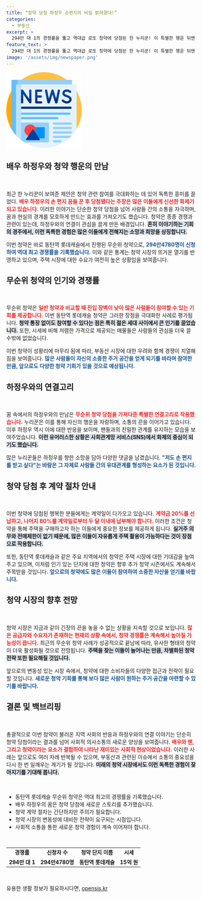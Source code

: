 ```yaml
---
title: “청약 당첨 하정우 손편지의 비밀 밝혀졌다!”
categories:
  - 부동산
excerpt: >
  294만 대 1의 경쟁률을 뚫고 역대급 로또 청약에 당첨된 한 누리꾼! 이 특별한 행운 뒤엔 꿈속의 하정우가 있었다는데… 청약과 꿈의 만남, 여러분도 이뤄질 수 있을까요?
feature_text: >
  294만 대 1의 경쟁률을 뚫고 역대급 로또 청약에 당첨된 한 누리꾼! 이 특별한 행운 뒤엔 꿈속의 하정우가 있었다는데… 청약과 꿈의 만남, 여러분도 이뤄질 수 있을까요?
image: '/assets/img/newspaper.png'
---
```


<p><img src="/assets/img/newspaper.png" alt="kimp 속보" /></p>

<h2 data-ke-size="size26">배우 하정우와 청약 행운의 만남</h2>

<p data-ke-size="size16">&nbsp;</p>

<p>최근 한 누리꾼이 보여준 제안은 청약 관련 참여를 극대화하는 데 있어 독특한 흥미를 끌었다. <b><span style="color: #ee2323;">배우 하정우의 손 편지 꿈을 꾼 후 당첨됐다는 주장은 많은 이들에게 신선한 화제가 되고 있습니다.</span></b> 이러한 이야기는 단순한 청약 당첨을 넘어 사람들 간의 소통을 자극하며, 꿈과 현실의 경계를 모호하게 만드는 효과를 가져오기도 했습니다. 청약은 종종 경쟁과 관련이 있는데, 하정우와의 연결이 관심을 끌게 만든 배경입니다. <b><span style="background-color: #21538527;">흔히 이야기하는 기회의 경주에서, 이런 독특한 경험은 많은 이들에게 전해지는 소망과 희망을 상징합니다.</span></b></p>

<p>이번 청약은 바로 동탄역 롯데캐슬에서 진행된 무순위 청약으로, <b><span style="color: #1a5490;">294만4780명이 신청하여 역대 최고 경쟁률을 기록했습니다.</span></b> 이와 같은 통계는 청약 시장의 뜨거운 열기를 반영하고 있으며, 주택 시장에 대한 수요가 여전히 높은 상황임을 보여줍니다.</p>

<h2 data-ke-size="size26">무순위 청약의 인기와 경쟁률</h2>

<p data-ke-size="size16">&nbsp;</p>

<p>무순위 청약은 <b><span style="color: #ee2323;">일반 청약과 비교할 때 진입 장벽이 낮아 많은 사람들이 참여할 수 있는 기회를 제공합니다.</span></b> 이번 동탄역 롯데캐슬 청약은 그러한 장점을 극대화한 사례로 평가됩니다. <b><span style="background-color: #21538527;">청약 통장 없이도 참여할 수 있다는 점은 특히 젊은 세대 사이에서 큰 인기를 끌었습니다.</span></b> 또한, 시세에 비해 저렴한 가격으로 제공되는 매물들은 사람들의 관심을 더욱 끌 수밖에 없었습니다.</p>

<p>이번 청약이 성황리에 마무리 됨에 따라, 부동산 시장에 대한 우려와 함께 경쟁이 치열해짐을 보여줍니다. <b><span style="color: #1a5490;">많은 사람들이 자신의 소중한 주거 공간을 얻게 되기를 바라며 참여한 만큼, 앞으로도 다양한 청약 기회가 있을 것으로 예상됩니다.</span></b></p>

<h2 data-ke-size="size26">하정우와의 연결고리</h2>

<p data-ke-size="size16">&nbsp;</p>

<p>꿈 속에서의 하정우와의 만남은 <b><span style="color: #ee2323;">무순위 청약 당첨을 가져다준 특별한 연결고리로 작용했습니다.</span></b> 누리꾼은 이를 통해 자신의 행운을 자랑하며, 소통의 끈을 이어가고 있습니다. 이후 하정우 역시 이에 대한 반응을 보이며, 팬들과의 친밀한 관계를 유지하는 모습을 보여주었습니다. <b><span style="background-color: #21538527;">이런 유머러스한 상황은 사회관계망 서비스(SNS)에서 화제의 중심이 되기도 했습니다.</span></b></p>

<p>많은 누리꾼들은 하정우를 향한 소망을 담아 다양한 댓글을 남겼습니다. <b><span style="color: #1a5490;">"저도 손 편지를 받고 싶다"는 바람은 그 자체로 사람들 간의 유대관계를 형성하는 요소가 된 것입니다.</span></b></p>

<h2 data-ke-size="size26">청약 당첨 후 계약 절차 안내</h2>

<p data-ke-size="size16">&nbsp;</p>

<p>이번 청약에 당첨된 행복한 분들에게는 계약일이 다가오고 있습니다. <b><span style="color: #ee2323;">계약금 20%를 선납하고, 나머지 80%를 계약일로부터 두 달 이내에 납부해야 합니다.</span></b> 이러한 조건은 청약을 통해 주택을 구매하고자 하는 이들에게 중요한 정보를 제공하게 됩니다. <b><span style="background-color: #21538527;">실거주 의무와 전매제한이 없기 때문에, 많은 이들이 자유롭게 주택 활용이 가능하다는 것이 장점으로 작용합니다.</span></b></p>

<p>또한, 동탄역 롯데캐슬과 같은 주요 지역에서의 청약은 주택 시장에 대한 기대감을 높여 주고 있으며, 이처럼 인기 있는 단지에 대한 청약은 향후 추가 청약 시즌에서도 계속해서 주목받을 것입니다. <b><span style="color: #1a5490;">앞으로의 청약에도 많은 이들이 참여하여 소중한 자산을 얻기를 바랍니다.</span></b></p>

<h2 data-ke-size="size26">청약 시장의 향후 전망</h2>

<p data-ke-size="size16">&nbsp;</p>

<p>청약 시장은 지금과 같이 긴장의 끈을 놓을 수 없는 상황을 지속할 것으로 보입니다. <b><span style="color: #ee2323;">많은 공급자와 수요자가 존재하는 현재의 상황 속에서, 청약 경쟁률은 계속해서 높아질 가능성이 큽니다.</span></b> 최근의 무순위 청약 사례가 성공적으로 끝남에 따라, 유사한 형태의 청약이 더욱 활성화될 것으로 전망됩니다. <b><span style="background-color: #21538527;">주택을 찾는 이들이 늘어나는 만큼, 차별화된 청약 전략 또한 필요해질 것입니다.</span></b></p>

<p>앞으로의 변동성 있는 시장 속에서, 청약에 대한 소비자들의 다양한 접근과 전략이 필요할 것입니다. <b><span style="color: #1a5490;">새로운 청약 기회를 통해 보다 많은 사람이 원하는 주거 공간을 마련할 수 있기를 바랍니다.</span></b></p>

<h2 data-ke-size="size26">결론 및 백브리핑</h2>

<p data-ke-size="size16">&nbsp;</p>

<p>총괄적으로 이번 청약이 불러온 지역 사회의 반응과 하정우와의 연결 이야기는 단순히 청약 당첨이라는 결과를 넘어 사회적 의사소통의 새로운 양상을 보여줍니다. <b><span style="color: #ee2323;">배우와 팬, 그리고 청약이라는 요소가 결합하여 나타난 재미있는 사회적 현상이었습니다.</span></b> 이러한 사례는 앞으로도 여러 차례 반복될 수 있으며, 부동산과 관련된 이슈에서 소통의 중요성을 다시 한 번 일깨우는 계기가 될 것입니다. <b><span style="background-color: #21538527;">미래의 청약 시장에서도 이런 독특한 경험이 잦아지기를 기대해 봅니다.</span></b></p>

<p data-ke-size="size16">&nbsp;</p>

<ul>
<li>동탄역 롯데캐슬 무순위 청약은 역대 최고의 경쟁률을 기록했습니다.</li>
<li>배우 하정우의 꿈은 청약 당첨에 새로운 스토리를 추가했습니다.</li>
<li>청약 계약 절차는 간단하지만 주의가 필요합니다.</li>
<li>청약 시장의 변동성에 대비한 전략이 요구되는 시점입니다.</li>
<li>사회적 소통을 통한 새로운 청약 경험이 계속 이어져야 합니다.</li>
</ul>

<p data-ke-size="size16">&nbsp;</p>

<table style="width: 100%; border-collapse: collapse;">
<tr>
<td style="text-align: center; height: 17px;"><b>경쟁률</b></td>
<td style="text-align: center; height: 17px;"><b>신청자 수</b></td>
<td style="text-align: center; height: 17px;"><b>청약 단지 이름</b></td>
<td style="text-align: center; height: 17px;"><b>시세</b></td>
</tr>
<tr>
<td style="text-align: center; height: 17px;"><b>294만 대 1</b></td>
<td style="text-align: center; height: 17px;"><b>294만4780명</b></td>
<td style="text-align: center; height: 17px;"><b>동탄역 롯데캐슬</b></td>
<td style="text-align: center; height: 17px;"><b>15억 원</b></td>
</tr>
</table>

<p data-ke-size="size16">&nbsp;</p>
유용한 생활 정보가 필요하시다면, <a href="https://opensis.kr" rel="dofollow">opensis.kr</a>


